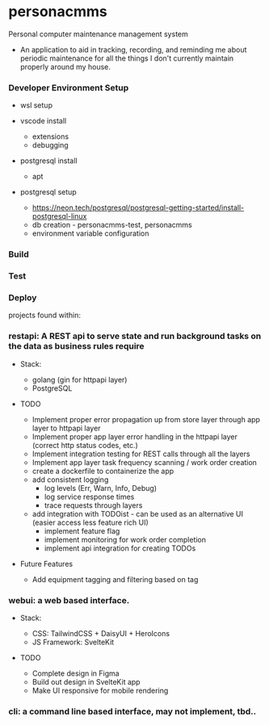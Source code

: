 # personacmms
Personal computer maintenance management system
* An application to aid in tracking, recording, and reminding me about periodic maintenance for all the things I don't currently maintain properly around my house.

### Developer Environment Setup

- wsl setup

- vscode install
    - extensions
    - debugging
- postgresql install
    - apt
- postgresql setup
    - https://neon.tech/postgresql/postgresql-getting-started/install-postgresql-linux
    - db creation - personacmms-test, personacmms
    - environment variable configuration


### Build


### Test


### Deploy

projects found within: 
### restapi: A REST api to serve state and run background tasks on the data as business rules require
* Stack:
    * golang (gin for httpapi layer)
    * PostgreSQL

* TODO  
    * Implement proper error propagation up from store layer through app layer to httpapi layer
    * Implement proper app layer error handling in the httpapi layer (correct http status codes, etc.)
    * Implement integration testing for REST calls through all the layers
    * Implement app layer task frequency scanning / work order creation
    * create a dockerfile to containerize the app
    * add consistent logging
        * log levels (Err, Warn, Info, Debug)
        * log service response times
        * trace requests through layers
    * add integration with TODOist - can be used as an alternative UI (easier access less feature rich UI)
        * implement feature flag
        * implement monitoring for work order completion
        * implement api integration for creating TODOs 

* Future Features
    * Add equipment tagging and filtering based on tag


### webui: a web based interface.
* Stack: 
    * CSS: TailwindCSS + DaisyUI + HeroIcons
    * JS Framework: SvelteKit

* TODO
    * Complete design in Figma
    * Build out design in SvelteKit app
    * Make UI responsive for mobile rendering

### cli: a command line based interface, may not implement, tbd..
